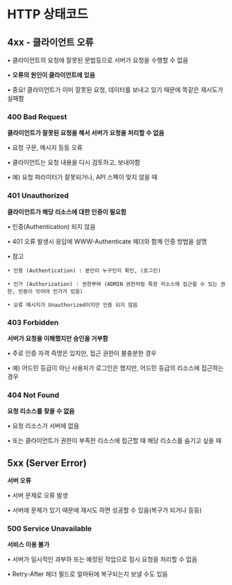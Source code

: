 # HTTP 상태코드

## 4xx - 클라이언트 오류

• 클라이언트의 요청에 잘못된 문법등으로 서버가 요청을 수행할 수 없음

• __오류의 원인이 클라이언트에 있음__

• 중요! 클라이언트가 이미 잘못된 요청, 데이터를 보내고 있기 때문에 똑같은 재시도가 실패함

### 400 Bad Request
 __클라이언트가 잘못된 요청을 해서 서버가 요청을 처리할 수 없음__

• 요청 구문, 메시지 등등 오류

• 클라이언트는 요청 내용을 다시 검토하고, 보내야함

• 예) 요청 파라미터가 잘못되거나, API 스펙이 맞지 않을 때

### 401 Unauthorized
__클라이언트가 해당 리소스에 대한 인증이 필요함__

• 인증(Authentication) 되지 않음

• 401 오류 발생시 응답에 WWW-Authenticate 헤더와 함께 인증 방법을 설명

• 참고
    
    • 인증 (Authentication) : 본인이 누구인지 확인, (로그인)

    • 인가 (Authorization) : 권한부여 (ADMIN 권한처럼 특정 리소스에 접근할 수 있는 권한, 인증이 잇어야 인가가 있음)

    • 오류 메시지가 Unauthorized이지만 인증 되지 않음


### 403 Forbidden
__서버가 요청을 이해했지만 승인을 거부함__

• 주로 인증 자격 즉명은 있지만, 접근 권한이 불충분한 경우

• 예) 어드민 등급이 아닌 사용자가 로그인은 했지만, 어드민 등급의 리소스에 접근하는 경우


### 404 Not Found
__요청 리소스를 찾을 수 없음__

• 요청 리소스가 서버에 없음

• 또는 클라이언트가 권한이 부족한 리소스에 접근할 때 해당 리소스를 숨기고 싶을 때



## 5xx (Server Error)
__서버 오류__

• 서버 문제로 오류 발생

• 서버에 문제가 있기 때문에 재시도 하면 성공할 수 있음(복구가 되거나 등등)    


### 500 Service Unavailable
__서비스 이용 불가__

• 서버가 일시적인 과부하 또는 예정된 작업으로 잠시 요청을 처리할 수 없음

• Retry-After 헤더 필드로 얼마뒤에 복구되는지 보낼 수도 있음

